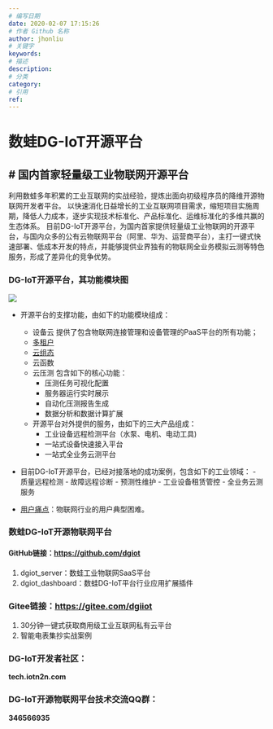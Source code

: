```yaml
---
# 编写日期
date: 2020-02-07 17:15:26
# 作者 Github 名称
author: jhonliu
# 关键字
keywords:
# 描述
description:
# 分类
category: 
# 引用
ref:
---
```


# 数蛙DG-IoT开源平台
## # 国内首家轻量级工业物联网开源平台
利用数蛙多年积累的工业互联网的实战经验，提炼出面向初级程序员的降维开源物联网开发者平台。
以快速消化日益增长的工业互联网项目需求，缩短项目实施周期，降低人力成本，逐步实现技术标准化、产品标准化、运维标准化的多维共赢的生态体系。
  目前DG-IoT开源平台，为国内首家提供轻量级工业物联网的开源平台，与国内众多的公有云物联网平台（阿里、华为、运营商平台），主打一键式快速部署、低成本开发的特点，并能够提供业界独有的物联网全业务模拟云测等特色服务，形成了差异化的竞争优势。

### DG-IoT开源平台，其功能模块图
![](http://dgiot-1253666439.cos.ap-shanghai-fsi.myqcloud.com/shuwa_tech/zh/backend/dgiot/tech_6.png)
- 开源平台的支撑功能，由如下的功能模块组成：
	- 设备云
提供了包含物联网连接管理和设备管理的PaaS平台的所有功能；
	- [多租户](https://tech.iotn2n.com/zh/backend/dgiot/tenant/#多租户模型 "多租户功能说明")
	- [云组态](https://tech.iotn2n.com/zh/frontend/dgiottopo/)
	- 云函数
	- 云压测
包含如下的核心功能：
		- 压测任务可视化配置
		- 服务器运行实时展示
		- 自动化压测报告生成
		- 数据分析和数据计算扩展
	- 开源平台对外提供的服务，由如下的三大产品组成：
		- 工业设备远程检测平台（水泵、电机、电动工具)
		- 一站式设备快速接入平台
		- 一站式全业务云测平台
- 目前DG-IoT开源平台，已经对接落地的成功案例，包含如下的工业领域：
		- 质量远程检测
		- 故障远程诊断
		- 预测性维护
		- 工业设备租赁管控
		- 全业务云测服务

- [用户痛点](zh/product/dgiot/README.md)：物联网行业的用户典型困难。

### 数蛙DG-IoT开源物联网平台
####    GitHub链接：https://github.com/dgiot
1. dgiot_server：数蛙工业物联网SaaS平台
2. dgiot_dashboard：数蛙DG-IoT平台行业应用扩展插件
###    Gitee链接：https://gitee.com/dgiiot
1. 30分钟一键式获取商用级工业互联网私有云平台
2. 智能电表集抄实战案例
### DG-IoT开发者社区： 
**tech.iotn2n.com**
### DG-IoT开源物联网平台技术交流QQ群：
**346566935**



